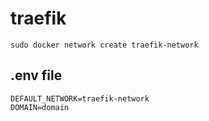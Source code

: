 # traefik

```
sudo docker network create traefik-network
```

## .env file

```
DEFAULT_NETWORK=traefik-network
DOMAIN=domain
```
